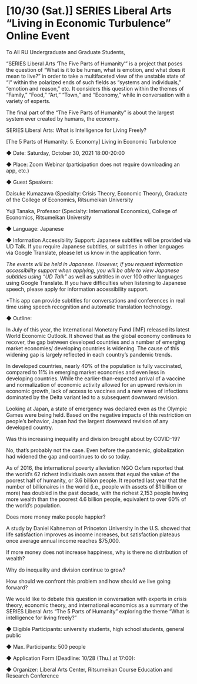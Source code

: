 # [10/30 (Sat.)] SERIES Liberal Arts “Living in Economic Turbulence” Online Event

To All RU Undergraduate and Graduate Students,


“SERIES Liberal Arts ‘The Five Parts of Humanity’” is a project that poses the question of “What is it to be human, what is emotion, and what does it mean to live?” in order to take a multifaceted view of the unstable state of “I” within the polarized ends of such fields as “systems and individuals,” “emotion and reason,” etc. It considers this question within the themes of “Family,” “Food,” “Art,” “Town,” and “Economy,” while in conversation with a variety of experts.


The final part of the “The Five Parts of Humanity” is about the largest system ever created by humans, the economy.


SERIES Liberal Arts: What is Intelligence for Living Freely?

[The 5 Parts of Humanity: 5. Economy] Living in Economic Turbulence


◆ Date: Saturday, October 30, 2021   18:00-20:00

◆ Place: Zoom Webinar (participation does not require downloading an app, etc.)

◆ Guest Speakers:

Daisuke Kumazawa (Specialty: Crisis Theory, Economic Theory), Graduate of the College of Economics, Ritsumeikan University

Yuji Tanaka, Professor (Specialty: International Economics), College of Economics, Ritsumeikan University


◆ Language: Japanese

◆ Information Accessibility Support: Japanese subtitles will be provided via UD Talk. If you require Japanese subtitles, or subtitles in other languages via Google Translate, please let us know in the application form.

*The events will be held in Japanese. However, if you request information accessibility support when applying, you will be able to view Japanese subtitles using “UD Talk”* as well as subtitles in over 100 other languages using Google Translate. If you have difficulties when listening to Japanese speech, please apply for information accessibility support.

*This app can provide subtitles for conversations and conferences in real time using speech recognition and automatic translation technology. 


◆ Outline:

In July of this year, the International Monetary Fund (IMF) released its latest World Economic Outlook. It showed that as the global economy continues to recover, the gap between developed countries and a number of emerging market economies/ developing countries is widening. The cause of this widening gap is largely reflected in each country’s pandemic trends.


In developed countries, nearly 40% of the population is fully vaccinated, compared to 11% in emerging market economies and even less in developing countries. While the earlier-than-expected arrival of a vaccine and normalization of economic activity allowed for an upward revision in economic growth, lack of access to vaccines and a new wave of infections dominated by the Delta variant led to a subsequent downward revision.


Looking at Japan, a state of emergency was declared even as the Olympic Games were being held. Based on the negative impacts of this restriction on people’s behavior, Japan had the largest downward revision of any developed country.


Was this increasing inequality and division brought about by COVID-19?

No, that’s probably not the case. Even before the pandemic, globalization had widened the gap and continues to do so today.


As of 2016, the international poverty alleviation NGO Oxfam reported that the world’s 62 richest individuals own assets that equal the value of the poorest half of humanity, or 3.6 billion people. It reported last year that the number of billionaires in the world (i.e., people with assets of $1 billion or more) has doubled in the past decade, with the richest 2,153 people having more wealth than the poorest 4.6 billion people, equivalent to over 60% of the world’s population.


Does more money make people happier?

A study by Daniel Kahneman of Princeton University in the U.S. showed that life satisfaction improves as income increases, but satisfaction plateaus once average annual income reaches $75,000.


If more money does not increase happiness, why is there no distribution of wealth?

Why do inequality and division continue to grow?

How should we confront this problem and how should we live going forward?


We would like to debate this question in conversation with experts in crisis theory, economic theory, and international economics as a summary of the SERIES Liberal Arts “The 5 Parts of Humanity” exploring the theme “What is intelligence for living freely?”


◆ Eligible Participants: university students, high school students, general public

◆ Max. Participants: 500 people


◆  Application Form  (Deadline: 10/28 (Thu.) at 17:00):


◆ Organizer: Liberal Arts Center, Ritsumeikan Course Education and Research Conference